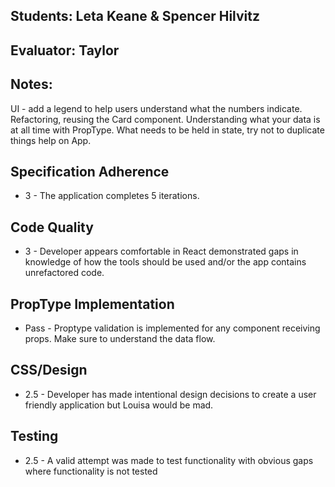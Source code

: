 ## Students: Leta Keane & Spencer Hilvitz
## Evaluator: Taylor
## Notes:

UI - add a legend to help users understand what the numbers indicate.
Refactoring, reusing the Card component.
Understanding what your data is at all time with PropType.
What needs to be held in state, try not to duplicate things help on App.

## Specification Adherence
- 3 - The application completes 5 iterations.

## Code Quality
- 3 - Developer appears comfortable in React demonstrated gaps in knowledge of how the tools should be used and/or the app contains unrefactored code.

## PropType Implementation

- Pass - Proptype validation is implemented for any component receiving props.
 Make sure to understand the data flow.

## CSS/Design
- 2.5 - Developer has made intentional design decisions to create a user friendly application but Louisa would be mad.

## Testing
- 2.5 - A valid attempt was made to test functionality with obvious gaps where functionality is not tested
